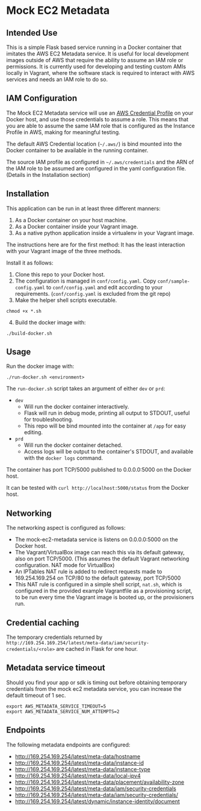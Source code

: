 #  Mock EC2 Metadata

##  Intended Use

This is a simple Flask based service running in a Docker container that imitates the AWS EC2 Metadata service.  It is useful for local development images outside of AWS that require the ability to assume an IAM role or permissions.  It is currently used for developing and testing custom AMIs locally in Vagrant, where the software stack is required to interact with AWS services and needs an IAM role to do so.


##  IAM Configuration

The Mock EC2 Metadata service will use an [AWS Credential Profile](https://docs.aws.amazon.com/cli/latest/userguide/cli-configure-profiles.html) on your Docker host, and use those credentials to assume a role.  This means that you are able to assume the same IAM role that is configured as the Instance Profile in AWS, making for meaningful testing.

The default AWS Credential location (`~/.aws/`) is bind mounted into the Docker container to be available in the running container.

The source IAM profile as configured in `~/.aws/credentials` and the ARN of the IAM role to be assumed are configured in the yaml configuration file.  (Details in the Installation section)


##  Installation

This application can be run in at least three different manners:

1. As a Docker container on your host machine.
2. As a Docker container inside your Vagrant image.
3. As a native python application inside a virtualenv in your Vagrant image.

The instructions here are for the first method:  It has the least interaction with your Vagrant image of the three methods.

Install it as follows:

1. Clone this repo to your Docker host.
2. The configuration is managed in `conf/config.yaml`.  Copy `conf/sample-config.yaml` to `conf/config.yaml` and edit according to your requirements.  (`conf/config.yaml` is excluded from the git repo)
3. Make the helper shell scripts executable.
  ```
  chmod +x *.sh
  ```
4.  Build the docker image with:
  ```
  ./build-docker.sh
  ```


##  Usage

Run the docker image with:
  ```
  ./run-docker.sh <environment>
  ```
The `run-docker.sh` script takes an argument of either `dev` or `prd`:

- `dev`
  - Will run the docker container interactively.
  - Flask will run in debug mode, printing all output to STDOUT, useful for troubleshooting.
  - This repo will be bind mounted into the container at `/app` for easy editing.
- `prd`
  - Will run the docker container detached.
  - Access logs will be output to the container's STDOUT, and available with the `docker logs` command.

The container has port TCP/5000 published to 0.0.0.0:5000 on the Docker host.

It can be tested with `curl http://localhost:5000/status` from the Docker host.


##  Networking

The networking aspect is configured as follows:

- The mock-ec2-metadata service is listens on 0.0.0.0:5000 on the Docker host.
- The Vagrant/VirtualBox image can reach this via its default gateway, also on port TCP/5000.  (This assumes the default Vagrant networking configuration.  NAT mode for VirtualBox)
- An IPTables NAT rule is added to redirect requests made to 169.254.169.254 on TCP/80 to the default gateway, port TCP/5000
- This NAT rule is configured in a simple shell script, `nat.sh`, which is configured in the provided example Vagrantfile as a provisioning script, to be run every time the Vagrant image is booted up, or the provisioners run.


##  Credential caching

The temporary credentials returned by `http://169.254.169.254/latest/meta-data/iam/security-credentials/<role>` are cached in Flask for one hour.


##  Metadata service timeout

Should you find your app or sdk is timing out before obtaining temporary credentials from the mock ec2 metadata service, you can increase the default timeout of 1 sec.

```
export AWS_METADATA_SERVICE_TIMEOUT=5
export AWS_METADATA_SERVICE_NUM_ATTEMPTS=2
```

##  Endpoints

The following metadata endpoints are configured:

- http://169.254.169.254/latest/meta-data/hostname
- http://169.254.169.254/latest/meta-data/instance-id
- http://169.254.169.254/latest/meta-data/instance-type
- http://169.254.169.254/latest/meta-data/local-ipv4
- http://169.254.169.254/latest/meta-data/placement/availability-zone
- http://169.254.169.254/latest/meta-data/iam/security-credentials
- http://169.254.169.254/latest/meta-data/iam/security-credentials/<role>
- http://169.254.169.254/latest/dynamic/instance-identity/document
